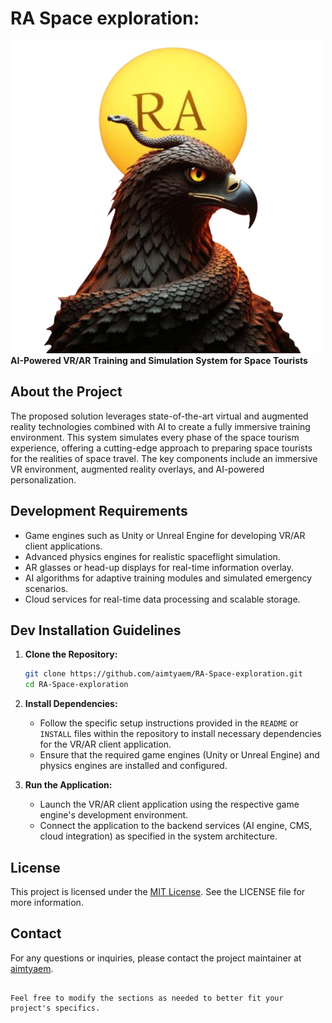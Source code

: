 # RA Space exploration:
![RA Logo](https://github.com/aimtyaem/RA-Space-exploration/blob/be035acd96a82c3240a647327a8658106a83f001/img/1000074327-removebg-preview.png)
 **AI-Powered VR/AR Training and Simulation System for Space Tourists**

## About the Project

The proposed solution leverages state-of-the-art virtual and augmented reality technologies combined with AI to create a fully immersive training environment. This system simulates every phase of the space tourism experience, offering a cutting-edge approach to preparing space tourists for the realities of space travel. The key components include an immersive VR environment, augmented reality overlays, and AI-powered personalization.

## Development Requirements

- Game engines such as Unity or Unreal Engine for developing VR/AR client applications.
- Advanced physics engines for realistic spaceflight simulation.
- AR glasses or head-up displays for real-time information overlay.
- AI algorithms for adaptive training modules and simulated emergency scenarios.
- Cloud services for real-time data processing and scalable storage.

## Dev Installation Guidelines

1. **Clone the Repository:**
   ```bash
   git clone https://github.com/aimtyaem/RA-Space-exploration.git
   cd RA-Space-exploration
   ```

2. **Install Dependencies:**
   - Follow the specific setup instructions provided in the `README` or `INSTALL` files within the repository to install necessary dependencies for the VR/AR client application.
   - Ensure that the required game engines (Unity or Unreal Engine) and physics engines are installed and configured.

3. **Run the Application:**
   - Launch the VR/AR client application using the respective game engine's development environment.
   - Connect the application to the backend services (AI engine, CMS, cloud integration) as specified in the system architecture.

## License

This project is licensed under the [MIT License](https://opensource.org/licenses/MIT). See the LICENSE file for more information.

## Contact

For any questions or inquiries, please contact the project maintainer at [aimtyaem](https://github.com/aimtyaem).

```

Feel free to modify the sections as needed to better fit your project's specifics.

